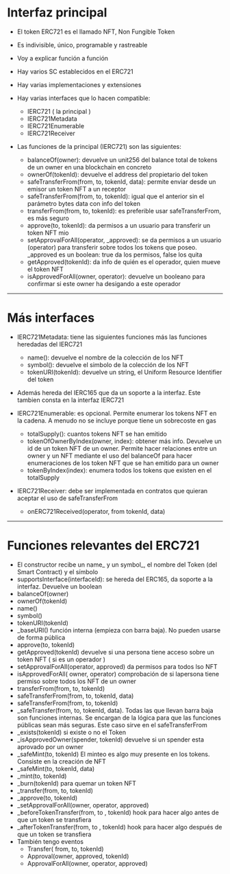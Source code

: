 # Interfaz principal

- El token ERC721 es el llamado NFT, Non Fungible Token
- Es indivisible, único, programable y rastreable
- Voy a explicar función a función
- Hay varios SC establecidos en el ERC721
- Hay varias implementaciones y extensiones
- Hay varias interfaces que lo hacen compatible:
    
    - IERC721 ( la principal )
    - IERC721Metadata
    - IERC721Enumerable
    - IERC721Receiver

- Las funciones de la principal (IERC721) son las siguientes:

    - balanceOf(owner): devuelve un unit256 del balance total de tokens de un owner en una blockchain en concreto
    - ownerOf(tokenId): devuelve el address del propietario del token
    - safeTransferFrom(from, to, tokenId, data): permite enviar desde un emisor un token NFT a un receptor
    - safeTransferFrom(from, to, tokenId): igual que el anterior sin el parámetro bytes data con info del token
    - transferFrom(from, to, tokenId): es preferible usar safeTransferFrom, es más seguro
    - approve(to, tokenId): da permisos a un usuario para transferir un token NFT mio
    - setApprovalForAll(operator, _approved): se da permisos a un usuario (operator) para transferir sobre todos los tokens que poseo. _approved es un boolean: true da los permisos, false los quita
    - getApproved(tokenId): da info de quién es el operador, quien mueve el token NFT
    - isApprovedForAll(owner, operator): devuelve un booleano para confirmar si este owner ha desigando a este operador
----
# Más interfaces

- IERC721Metadata: tiene las siguientes funciones más las funciones heredadas del IERC721
    - name(): devuelve el nombre de la colección de los NFT
    - symbol(): devuelve el simbolo de la colección de los NFT
    - tokenURI(tokenId): devuelve un string, el Uniform Resource Identifier del token
- Además hereda del IERC165 que da un soporte a la interfaz. Este tambien consta en la interfaz IERC721

- IERC721Enumerable: es opcional. Permite enumerar los tokens NFT en la cadena. A menudo no se incluye porque tiene un sobrecoste en gas
    
    - totalSupply(): cuantos tokens NFT se han emitido
    - tokenOfOwnerByIndex(owner, index): obtener más info. Devuelve un id de un token NFT de un owner. Permite hacer relaciones entre un owner y un NFT mediante el uso del balanceOf para hacer enumeraciones de los token NFT que se han emitido para un owner
    - tokenByIndex(index): enumera todos los tokens que existen en el totalSupply

- IERC721Receiver: debe ser implementada en contratos que quieran aceptar el uso de safeTransferFrom
    - onERC721Received(operator, from tokenId, data)
----
# Funciones relevantes del ERC721

- El constructor recibe un name_ y un symbol_, el nombre del Token (del Smart Contract) y el símbolo
- supportsInterface(interfaceId): se hereda del ERC165, da soporte a la interfaz. Devuelve un boolean
- balanceOf(owner)
- ownerOf(tokenId)
- name()
- symbol()
- tokenURI(tokenId)
- _baseURI() función interna (empieza con barra baja). No pueden usarse de forma pública
- approve(to, tokenId)
- getApproved(tokenId) devuelve si una persona tiene acceso sobre un token NFT ( si es un operador )
- setApprovalForAll(operator, approved) da permisos para todos lso NFT
- isApprovedForAll( owner, operator) comprobación de si lapersona tiene permiso sobre todos los NFT de un owner
- transferFrom(from, to, tokenId)
- safeTransferFrom(from, to, tokenId, data)
- safeTransferFrom(from, to, tokenId)
- _safeTransfer(from, to, tokenId, data). Todas las que llevan barra baja son funciones internas. Se encargan de la lógica para que las funciones públicas sean más seguras. Este caso sirve en el safeTransferFrom
- _exists(tokenId) si existe o no el Token
- _isApprovedOwner(spender, tokenId) devuelve si un spender esta aprovado por un owner
- _safeMint(to, tokenId) El minteo es algo muy presente en los tokens. Consiste en la creación de NFT
- _safeMint(to, tokenId, data)
- _mint(to, tokenId)
- _burn(tokenId) para quemar un token NFT
- _transfer(from, to, tokenId)
- _approve(to, tokenId)
- _setApprovalForAll(owner, operator, approved)
- _beforeTokenTransfer(from, to , tokenId) hook para hacer algo antes de que un token se transfiera
- _afterTokenTransfer(from, to , tokenId) hook para hacer algo después de que un token se transfiera
- También tengo eventos
    - Transfer( from, to, tokenId)
    - Approval(owner, approved, tokenId)
    - ApprovalForAll(owner, operator, approved)


